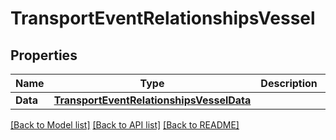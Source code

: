 # TransportEventRelationshipsVessel

## Properties

Name | Type | Description | Notes
------------ | ------------- | ------------- | -------------
**Data** | [**TransportEventRelationshipsVesselData**](transport_event_relationships_vessel_data.md) |  | [optional] 

[[Back to Model list]](../README.md#documentation-for-models) [[Back to API list]](../README.md#documentation-for-api-endpoints) [[Back to README]](../README.md)


